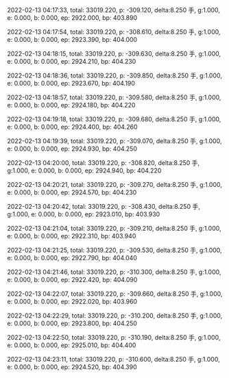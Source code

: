 2022-02-13 04:17:33, total: 33019.220, p: -309.120, delta:8.250 手, g:1.000, e: 0.000, b: 0.000, ep: 2922.000, bp: 403.890

2022-02-13 04:17:54, total: 33019.220, p: -308.610, delta:8.250 手, g:1.000, e: 0.000, b: 0.000, ep: 2923.390, bp: 404.000

2022-02-13 04:18:15, total: 33019.220, p: -309.630, delta:8.250 手, g:1.000, e: 0.000, b: 0.000, ep: 2924.210, bp: 404.230

2022-02-13 04:18:36, total: 33019.220, p: -309.850, delta:8.250 手, g:1.000, e: 0.000, b: 0.000, ep: 2923.670, bp: 404.190

2022-02-13 04:18:57, total: 33019.220, p: -309.580, delta:8.250 手, g:1.000, e: 0.000, b: 0.000, ep: 2924.180, bp: 404.220

2022-02-13 04:19:18, total: 33019.220, p: -309.680, delta:8.250 手, g:1.000, e: 0.000, b: 0.000, ep: 2924.400, bp: 404.260

2022-02-13 04:19:39, total: 33019.220, p: -309.070, delta:8.250 手, g:1.000, e: 0.000, b: 0.000, ep: 2924.930, bp: 404.250

2022-02-13 04:20:00, total: 33019.220, p: -308.820, delta:8.250 手, g:1.000, e: 0.000, b: 0.000, ep: 2924.940, bp: 404.220

2022-02-13 04:20:21, total: 33019.220, p: -309.270, delta:8.250 手, g:1.000, e: 0.000, b: 0.000, ep: 2924.570, bp: 404.230

2022-02-13 04:20:42, total: 33019.220, p: -308.430, delta:8.250 手, g:1.000, e: 0.000, b: 0.000, ep: 2923.010, bp: 403.930

2022-02-13 04:21:04, total: 33019.220, p: -309.210, delta:8.250 手, g:1.000, e: 0.000, b: 0.000, ep: 2922.310, bp: 403.940

2022-02-13 04:21:25, total: 33019.220, p: -309.530, delta:8.250 手, g:1.000, e: 0.000, b: 0.000, ep: 2922.790, bp: 404.040

2022-02-13 04:21:46, total: 33019.220, p: -310.300, delta:8.250 手, g:1.000, e: 0.000, b: 0.000, ep: 2922.420, bp: 404.090

2022-02-13 04:22:07, total: 33019.220, p: -309.660, delta:8.250 手, g:1.000, e: 0.000, b: 0.000, ep: 2922.020, bp: 403.960

2022-02-13 04:22:29, total: 33019.220, p: -310.200, delta:8.250 手, g:1.000, e: 0.000, b: 0.000, ep: 2923.800, bp: 404.250

2022-02-13 04:22:50, total: 33019.220, p: -310.190, delta:8.250 手, g:1.000, e: 0.000, b: 0.000, ep: 2925.010, bp: 404.400

2022-02-13 04:23:11, total: 33019.220, p: -310.600, delta:8.250 手, g:1.000, e: 0.000, b: 0.000, ep: 2924.520, bp: 404.390